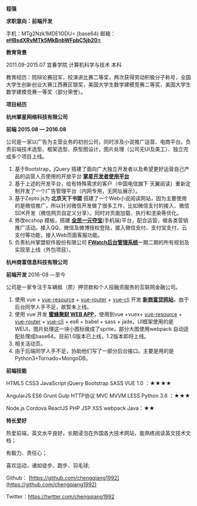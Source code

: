 **程强**

**求职意向：前端开发**

手机：MTg2Nzk1MDE1ODU= (base64)
邮箱：[**eHBsdXRvMTk5MkBnbWFpbC5jb20=**](mailto:xpluto1992@gmail.com)

**教育背景**

2011.09-2015.07  宜春学院  计算机科学与技术   本科

教育经历：院辩论赛冠军，校演讲比赛二等奖，两次获得劳动积极分子称号，全国大学生创新创业大赛江西赛区银奖，美国大学生数学建模竞赛二等奖，美国大学生数学建模竞赛一等奖（部分荣誉）。

**项目经历**

**杭州掌星网络科技有限公司**

**前端**                                                                                                 **2015.08 — 2016.08**

公司是一家以广告为主营业务的初创公司，同时涉及小说推广运营、电商平台。负责前端技术选型、框架选型、原型图设计，图片处理（公司无UI及美工）、独立完成多个项目上线。

1. 基于Bootstrap，jQuery 搭建了面向广大独立开发者以及希望更好运营自己产品的运营人员使用的开放平台   [**掌星开发者使用平台**](http://www.zxmobi.cn/)
2. 基于上述的开发平台，给有特殊需求的客户（中国电信旗下 天翼阅读）重新定制开发了一个广告管理平台（内网专用，无网址展示）。
3. 基于Zepto.js为 **北京天下书盟** 搭建了一个Web小说阅读网站，因为主要使用的是微信推广，所以针对微信开发做了很多工作，比如微信支付的接入、微信SDK开发（微信网页自定义分享）。同时对页面加载、执行和渲染等优化。
4. 修改ecshop 模板，搭建 [**全民一元夺宝**](http://yyg.zxmobi.cn/)(手机端)平台，配合运营，做各类营销推广活动。接入QQ、微信及微博授权登陆，接入微信支付、支付宝支付、云支付等功能，接入Web页面客服功能。
5. 负责杭州掌盟软件股份有限公司 [**FWatch后台管理系统**](http://114.55.35.166:9000/FWatch/index.php/)一期二期的所有规划及实现至上线（外包项目）。

**杭州商富信息科技有限公司**

**前端开发**                                                                                                 2016-08 —至今

公司是一家专注于车辆抵（质）押贷款和个人投融资服务的互联网金融公司。

1. 使用 vue + [vue-resource](https://github.com/pagekit/vue-resource) + [vue-router](https://github.com/vuejs/vue-router) + [vue-cli](https://github.com/vuejs/vue-cli) 开发 [**新商富贷网站**](https://www.sfdai.com/)，由于后台同学人手不足，故暂未上线。
2. 使用 vue 开发 [**蜜蜂聚财 WEB APP**](http://app.beejc.com/)，使用到vue +vuex+ [vue-resource](https://github.com/pagekit/vue-resource) + [vue-router](https://github.com/vuejs/vue-router) + [vue-cli](https://github.com/vuejs/vue-cli) + es6 + babel + sass + jade，UI框架使用的是WEUI，图片处理这一块小图标做成了sprite，部分大图使用webpack 自动适配处理成base64。目前1.0版本已上线，1.2版本即将上线。
3. 相关活动页。
4. 由于后端同学人手不足，协助他们写了一部分后台接口。主要是用的是Python3+Tornado+MongoDB。



**前端技能**

HTML5    CSS3  JavaScript   jQuery  Bootstrap  SASS  VUE 1.0 ：★★★★

AngularJS  ES6  Grunt  Gulp   HTTP协议  MVC MVVM  LESS  Python 3.6 ：★★★

Node.js  Cordova  ReactJS  PHP  JSP  XSS  webpack  Java：★★

**特长爱好**

热爱前端，英文水平良好，长期浸泡在外国各大技术网站，能熟练阅读英文技术文档；

 有毅力、责任心；

喜欢运动，诸如徒步、跑步、羽毛球;

 Github： [https://github.com/chengqiang1992](https://github.com/chengqiang1992)

Twitter：https://twitter.com/chengqiang1992
